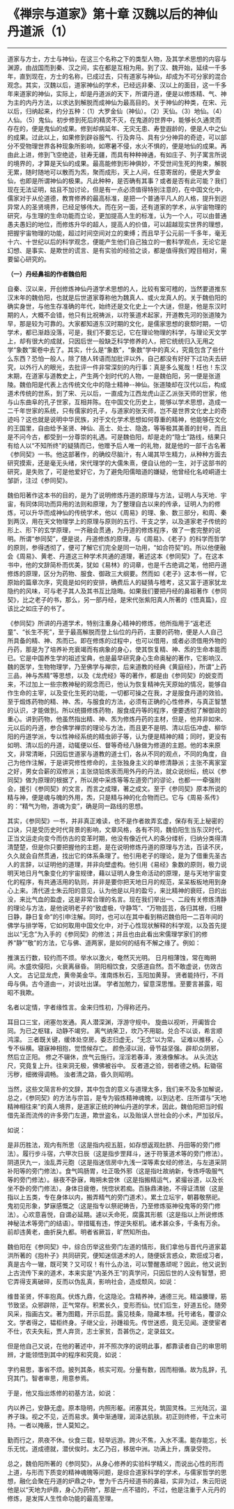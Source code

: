 # 《禅宗与道家》第十章 汉魏以后的神仙丹道派（1）

------

道家与方士，方士与神仙，在这三个名称之下的类型人物，及其学术思想的内容与渊源，由战国而到秦、汉之间，实在都是互相为用。到了汉、魏开始，延续一千多年，直到现在，方士的名称，已成过去，只有道家与神仙，却成为不可分家的混合观念。其实，汉魏以后，道家神仙的学术，已经远非秦、汉以上的面目，这一千多年来道家的神仙，实际上，却是丹道派的天下，所谓丹道，便是以修炼精、气、神为主的内丹方法，以求达到解脱而成神仙为最高目的。关于神仙的种类，在宋、元以后，归纳起来，约分五种：（1）大罗金仙（神仙）。（2）天仙。（3）地仙。（4）人仙。（5）鬼仙。初步修到死后的精灵不灭，在鬼道的世界中，能够长久通灵而存在的，便是鬼仙的成果。修到却病延年、无灾无患、寿登遐龄的，便是人中之仙的成果。过此以上，如果修到辟谷服气、行及奔马、具有少分神异的奇迹，可以部分不受物理世界各种现象所影响，如寒暑不侵，水火不惧的，便是地仙的成果。再由此上进，修到飞空绝迹，驻寿无疆，而具有种种神通，有如庄子、列子寓言所说的境界的，才算是天仙的成果。最高能修到形神俱妙，不受世间生死的拘束，解脱无累，随时随地可以散而为炁，聚而成形，天上人间，任意寄居的，便是大罗金仙，也即是所谓神仙的极果。凡此种种，是否确有其事？或者是否有此可能？我们现在无法证明，姑且不加讨论，但是有一点必须值得特别注意的，在中国文化中，儒家对于从伦道德，教育修养的最高标准，是把一个普通平凡人的人格，提升到迥异常人的圣贤境界，已经足够伟大。而在另一面，还有道家的学术，从宇宙物理的研究，与生理的生命功能而立论，更加提高人生的标准，认为一个人，可以由普通愚夫愚妇的地位，而修炼升华的超人，提高人的价值，可以超越现实世界的理想，把握宇宙物理的功能，超过时间空间对立的束缚；而且早于公元前一千多年，毫无十六、十世纪以后的科学观念，便能产生他们自己独立的一套科学观点，无论它是幻想、是事实、是欺世的谎言、是有实验的经验之谈，都是值得我们瞠目相对，需要留心研究的。

**（一）丹经鼻祖的作者魏伯阳**

自秦、汉以来，开创修炼神仙丹道学术思想的人，比较有案可稽的，当然要道推东汉末年的魏伯阳，也就是后世道家尊称他为魏真人、或火龙真人的。关于魏伯阳的确实身世，与他生存准确的年代，始终还是文化史上一个大谜，但是，他是东汉时期的人，大概不会错，他只有比祝祷派，以符箓道术起家，开道教先河的张道陵为早，那是较为可靠的。大家都知道东汉时期的文化，是儒家思想的衰颓时期，一切学术，都已渐趋没落，可是，我们不要忘记，它在理论物理的科学，与理论天文学上，却有很大的成就，只因后世一般缺乏科学修养的人，把它统统归入无用之学“象数”案卷中去了。其实，什么是“象数”，“象数”学中的真义，究竟包含了些什么东西？恐怕一般人，除了随人转语而加批评以外，自己都没有好好下过功夫去研究，以外行人的眼光，去批评一件非常深刻的内行事：真是多么冤哉！枉也！东汉末期，在道家与道教史上，产生两个划时代的人物，一是魏伯阳，另一便是张道陵。魏伯阳是代表上古传统文化中的隐士精神--神仙。张道陵却在汉代以后，构成道术传统的世系，到了宋、元以后，一直成为江西龙虎山正乙派张天师的世家，他与山东曲阜的孔子世家，互相并陈。在中国文化历史上，能够以学术思想，造成一二千年世家的系统，只有儒家的孔子，与道家的张天师，岂不是世界文化史上的奇迹吗？这也就是说明中华民族，对于文化学术思想如何尊重的精神，他能够在文化的王国里，自由给予圣贤、神仙、高士、处士、隐逸，等等极其美善的封号，而且是不问今古，都受到一分尊崇的礼遇。可是魏伯阳，却是走的“隐士”路线，结果只有给人以“不知所终”的疑猜而已，他赠予后人唯一的礼物，就是他的一部千古名著《参同契》一书。他这部著作，的确绞尽脑汁，有人竭其毕生精力，从种种方面去研究摸索，还是毫无头绪，宋代理学的大儒朱熹，便自认他的一生，对于这部书的研究，是失败了，可是他爱好它，为了避免阳儒暗道的嫌疑，他曾经化名崆峒道士邹訢，注过《参同契》。

魏伯阳著作这本书的目的，是为了说明修炼丹道的原理与方法，证明人与天地．宇宙，有同体同功而异用的法则和原理，为了整理自古以来的传承，证明人为的修炼，可以升华而成神仙的传统学术，他以《周易》的理、象、数三部分，和周、秦到两汉，用在天文物理学上的原理与原则的五行、干支之学，以及道家老子传统的形上、形下的玄学原理，一齐融会贯通，为丹道的修炼程序，做了一套完整的说明。所谓“参同契”，便是说，丹道修炼的原理，与《周易》、《老子》的科学而哲学的原则，参得透彻了，便可了解它们完全是同一功用，“如合符契”的。所以他便融会《周易》、黄老、丹道这三种学术共通的道理，著述这本《参同契》了。在这本书中，他的文辞简朴而优美，犹如《易林》的词章，也是千古绝调之笔，他把丹道修炼的原理，区分为药物、服食、御政三大纲要。然而如《老子》这本书一样，它原始的篇章次序，究竟是如何的安排，确费后人的疑猜与稽考，这又富于道家犹龙隐约的风味，可与老子其人及其书互比隐晦。如果我们要把丹经的鼻祖著作《参同契》，比之老子的书，那么，另一部丹经，是宋代张紫阳真人所著的《悟真篇》，应该比之如庄子的书了。

《参同契》所讲的丹道学术，特别注重身心精神的修炼，他所指用于“返老还童”、“长生不死”，至于最高解脱而登上仙位的丹药，主要的药物，便是人人自己所具备的精、神、炁而已。即在修炼的过程中，也可以借用，或者必须借用外物的丹药，那是为了培养补充衰竭而有病象的身心，使其恢复精、神、炁的生命本能而已。它是中国养生学的祖述宝典，也是最早研究身心生命奥秘的著作，它影响汉、魏的医学，生物物理学，乃至佛学与禅宗，后来道教的经典《黄庭经》，所谓“上药三品，神与炁精”等思想，以及《龙虎经》等的著作，都是由《参同契》的蜕变而来，不过加上一些宗教神秘的观念而已，他认为恢复精神先天原始的情况，能够自作生命的主宰，以及变化生死的功能，一切都可操之在我，才是服食丹道的效验。至于煅炼药物的精、神、炁，与服食的方法，必须有正确的心性修养，与真正智慧的认识，才能做到。所以统摄修炼药物，服食成丹等的程序，便要透彻了解御政的重心。讲到药物，他虽然指出精、神、炁为修炼丹药的主材，但是，他并非如宋、元以后的丹道，参合佛学禅宗的理论与方法，而且更不是明、清以后伍冲虚、柳华阳的丹道学派，专以性神经系统的精虫卵子等，认为便是精神的精；同时，更没有如明、清以后的丹道，动辄便以任、督等奇经八脉做为修道的主题。他的本来原文，非常清晰，只因后世道家与道教的道士们，各从不同的观点，不同的角度，自己为他作注解，于是讲究修性修命的，主张独身主义的单修清静派；主张不离家室之好，男女合薪的双修派；主张烧铅炼汞而用外丹的丹法，就众说纷纭，统以《参同契》做为原理的根据了，所以房中采炼等等左道旁门的谬论，也都一一牵强附会，援引《参同契》的文言，而言之成理，著之成文。至于《参同契》原本所说的精与神，便是魂与魄的外用，炁，只是精与神的化合物而已。它与《周易·系传》的：“精气为物，游魂为变”，确是同一路线的思想。

其实，《参同契》一书，并非真正难读，也不是作者故弄玄虚，保存有无上秘密的口诀，只是受历史时代背景的影响，文章风格，各有不同，魏伯阳生当东汉时代，正当文运走向变今而仿古的变革时期，他没有像近代人的条分缕析，归纳分类得清清楚楚，但是你只要把握他的主题，是在说明修炼丹道的原理与方法，百读不厌，久久就会自然贯通，找出它的体系条理了。他引用老子的理论，是为了借重先圣古人的言辞，以证明他的道理，并非向壁虚构。他引用《易经》象数的原则，极力说明天地日月气象变化的宇宙规律，藉以证明人身生命活动的原理，是与天地宇宙变化的程序，有共通活用的轨则，并非是要你把天地日月的规范，呆呆板板地用到身心上来。清代道士朱云阳的意见，认为他是以月的盈亏，来比精神的衰旺，日的出没，来比气血的盈虚，这是非常合理的名言。现在我们举出一、二段有关修炼清静的理论与方法，是他说明老子的“致虚极，守静笃”、“万物芸芸，各归其根，归根日静，静日复命”的引申注解。同时，也可以在其中看到稍迟魏伯阳一二百年间的佛学与排学等，它如何取用中国文化中，对于心性现状解释的科学观，以及首先提出以“无念”为入手的《参同契》的修法；并且也由此看出宋儒理学家们的修养“静”“敬”的方法，它与佛、道两家，是如何的结有不解之缘了。例如：

推演五行数，较约而不烦。举水以激火，奄然灭光明。 日月相薄蚀，常在晦朔间。水盛坎侵阳，火衰离昼昏。
阴阳相饮食，交感道自然。吾不敢虚说，仿效古人文。 古记显龙虎，黄帝美金华。淮南炼秋石，玉阳加黄芽。
贤者能持行，不肖毋与俱。古今道由一，对谈吐出谋。 学者加勉力，留意深思惟。至要言甚露，昭昭不我欺。

名者以定情，字者缘性言。金来归性初，乃得称还丹。

耳目口三宝，闭塞勿发通。真人潜深渊，浮游守规中。 旋曲以视听，开阖皆合同。为已之枢辖，动静不竭穷。
离气纳荣卫，坎乃不用聪。兑合不以谈，希言顺鸿濛。 三者既关键，缓体处空房。委志归虚无，“无念”以为常。
证难以推移，心专不纵横。寝寐神相抱，觉悟候存亡。 颜色浸以润，骨节益坚强。辟却众阴邪，然后立正阳。
修之不辍休，庶气云施行。淫淫若春泽，液液像解冰。 从头流达尺，究竟复上升。往来洞无极，佛佛被谷中。
反者道之验，弱者德之柄。耘锄宿污秽，细微得调畅。 浊者清之路，昏久则昭明。

当然，这些文简言朴的文辞，其中包含的意义与道理太多，我们来不及多加解说，总之，《参同契》的方法与宗旨，是专为锻炼精神魂魄，以到达老、庄所谓与“天地精神相往来”的真人境界，是道家正统的神仙丹道的学术，因此，魏伯阳把当时假借先圣而流传的许多旁门左道，欺世盗名，以及贻误人世社会的小术，严加驳斥。

如说：

是非历胜法，观内有所思（这是指内视五脏，如存想返观肚脐、丹田等的旁门修法）。履行步斗宿，六甲次日辰（这是指步罡拜斗，迷于符箓道术等的旁门修法）。阴道厌九一，浊乱弄元胞（这是指迷信房中九浅一深等素女经的修法，与左道采阴补阳等的旁门修法）。食气鸣肠胃，吐正吸外邪（这是指吐故纳新，专炼呼吸服气等的旁门修法）。昼夜不卧寐，晦朔未尝休（这是指搬精运气，紧撮谷道，以及长坐不卧的旁门修法）。身体日疲倦，恍惚状若痴。百脉鼎沸驰，不得证清居（这是指以上五类，专在身体以内，搬弄精气的旁门道术）。累土立坛宇，朝暮敬祭祀。鬼初见形象，梦寐感慨之（这是指专以祭祀祷告，乃至修炼驱神役鬼等的旁门修法）。心欢意喜悦，自谓必延期。遽以夭命死，腐露其形骸（这是指以上所说修炼神秘法术等旁门的结语）。举措辄有违，悖逆失枢机。诸术甚众多，千条有万余。前却违黄老，曲折戾九都。明者省厥旨，旷然知所由。

魏伯阳在《参同契》中，综合历举这些旁门左道的情形，我们拿他与晋代丹道家葛洪所著的《抱朴子》共同研究，便知迷信道术的人，随便妖言惑众，欺诳成习者，真是古今一辙，既可笑？又可叹！有什么办法，可以警醒愚顽呢？因此，他又说到上古流传下来的道术，本来实是“内圣外王”的真学问，只因后世的人没有智慧，把它弄得支离破碎，反而以伪乱真，影响社会，造成颓风，如说：

维昔圣贤，怀率抱真。伏炼九鼎，化这隐沦。含精养神，通德三光。精溢腠理，筋节致坚。众邪辟除，正气常存。积累长久，变形而仙。忧们后生，好道五伦。随旁风采，指画古文。著为图籍，开示后昆。露见枝条，隐藏本根。托号诸名，覆谬众文。学者得之，韫柜终身。子继父业，孙踵祖先。传世迷惑，竟无见闻。遂使宦者不仕，农夫失耘，贾人弃货，志士家贫，吾甚伤之，定录兹文。

但是他自己又说，在他的著述中，并不照次序的说明此事，都靠读者自己的审思明辨，才能领悟到其中的程序和究竟，如说：

字约易思，事省不烦。披列其条，核实可观。分量有数，因而相循。故为乱辞，孔窍其门。智者审思，用意参焉。

于是，他又指出炼修的初基方法，如说：

内以养己，安静无虚。原本隐明，内照形躯。闭塞其兑，筑固灵株。三光陆沉，温养子珠。视之不见，近而易求。黄中渐通理，润泽达肌肤。初正则终修，干立未可持。一者以掩蔽，世人莫知之。

勤而行之，夙夜不休。伙食三载，轻举远游。跨火不焦，入水不濡。能存能忘，长乐无忧。道成德就，潜伏俟时。太乙乃召，移居中洲。功满上升，膺录受符。

总之，魏伯阳所著的《参同契》，从身心修养的实验科学精义，而说出心性的形而上道，与形而下质变的精神魂魄等问题，是综合道家科学的学术，与儒家哲学的思想，融化会聚在丹道的炉鼎之中，誉为千古丹经道书的鼻祖，实非为过，朱云阳说他是以“天地为炉鼎，身心为药物”，那是一点不错的，不过，他是注重于人元丹的修炼，是发挥人生性命功能的最高至理。


